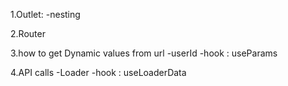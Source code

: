 1.Outlet:
  -nesting

2.Router

3.how to get Dynamic values from url
  -userId
-hook : useParams

4.API calls
  -Loader
  -hook : useLoaderData


